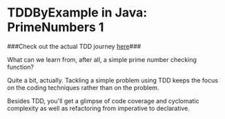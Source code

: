 # TDDByExample in Java: PrimeNumbers 1

###Check out the actual TDD journey [here](https://www.youtube.com/watch?v=MvqrwFMobdc)###

What can we learn from, after all, a simple prime number checking function?

Quite a bit, actually. Tackling a simple problem using TDD keeps the focus on the coding techniques rather than on the problem.

Besides TDD, you'll get a glimpse of code coverage and cyclomatic complexity as well as refactoring from imperative to declarative.
